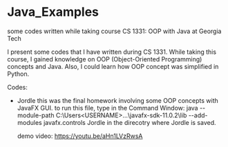 # Java_Examples
some codes written while taking course CS 1331: OOP with Java at Georgia Tech

I present some codes that I have written during CS 1331.
While taking this course, I gained knowledge on OOP (Object-Oriented Programming) concepts and Java.
Also, I could learn how OOP concept was simplified in Python.

Codes:
- Jordle
  this was the final homework involving some OOP concepts with JavaFX GUI.
  to run this file, type in the Command Window: 
  java --module-path C:\Users\<USERNAME>\...\javafx-sdk-11.0.2\lib --add-modules javafx.controls Jordle
  in the direcotry where Jordle is saved.
  
  demo video: https://youtu.be/aHn1LVzRwsA
  

